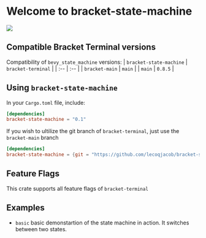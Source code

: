 # Welcome to bracket-state-machine

![](https://github.com/lecoqjacob/bracket-state-machine/workflows/Rust/badge.svg)

## Compatible Bracket Terminal versions

Compatibility of `bevy_state_machine` versions:
| `bracket-state-machine` | `bracket-terminal`  |
|  :--                    |  :--                |
| `bracket-main`          | `main`              |
| `main`                  | `0.8.5`             |


## Using `bracket-state-machine`

In your `Cargo.toml` file, include:

```toml
[dependencies]
bracket-state-machine = "0.1"
```

If you wish to ultilize the git branch of `bracket-terminal`, just use the `bracket-main` branch

```toml
[dependencies]
bracket-state-machine = {git = "https://github.com/lecoqjacob/bracket-state-machine", branch = "bracket-main"}
```


## Feature Flags

This crate supports all feature flags of `bracket-terminal`

## Examples

* `basic` basic demonstartion of the state machine in action. It switches between two states.
